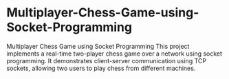 # Multiplayer-Chess-Game-using-Socket-Programming
Multiplayer Chess Game using Socket Programming This project implements a real-time two-player chess game over a network using socket programming. It demonstrates client-server communication using TCP sockets, allowing two users to play chess from different machines.
